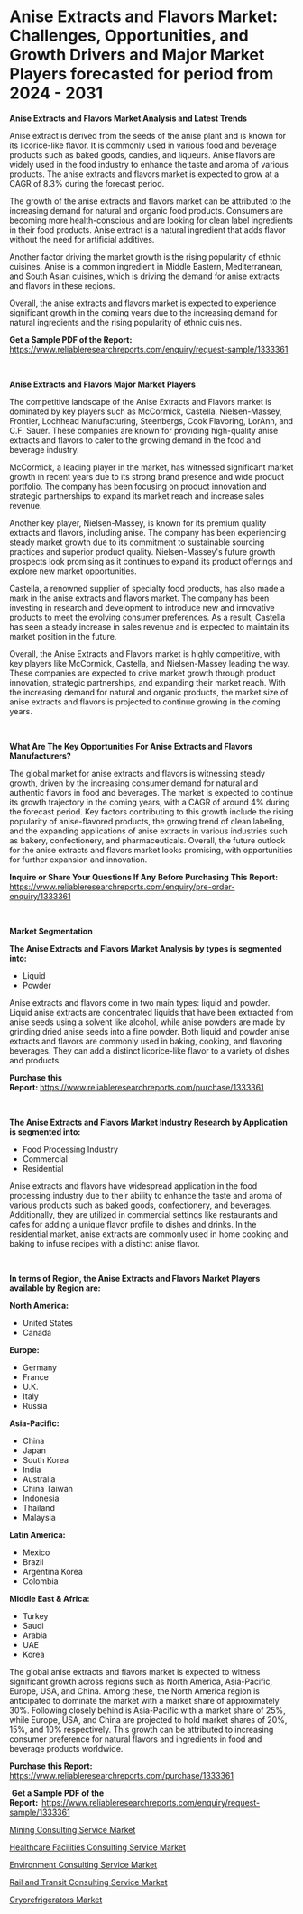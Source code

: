 <p><h1>Anise Extracts and Flavors Market: Challenges, Opportunities, and Growth Drivers and Major Market Players forecasted for period from 2024 - 2031</h1></p><p><strong>Anise Extracts and Flavors Market Analysis and Latest Trends</strong></p>
<p><p>Anise extract is derived from the seeds of the anise plant and is known for its licorice-like flavor. It is commonly used in various food and beverage products such as baked goods, candies, and liqueurs. Anise flavors are widely used in the food industry to enhance the taste and aroma of various products. The anise extracts and flavors market is expected to grow at a CAGR of 8.3% during the forecast period.</p><p>The growth of the anise extracts and flavors market can be attributed to the increasing demand for natural and organic food products. Consumers are becoming more health-conscious and are looking for clean label ingredients in their food products. Anise extract is a natural ingredient that adds flavor without the need for artificial additives.</p><p>Another factor driving the market growth is the rising popularity of ethnic cuisines. Anise is a common ingredient in Middle Eastern, Mediterranean, and South Asian cuisines, which is driving the demand for anise extracts and flavors in these regions.</p><p>Overall, the anise extracts and flavors market is expected to experience significant growth in the coming years due to the increasing demand for natural ingredients and the rising popularity of ethnic cuisines.</p></p>
<p><strong>Get a Sample PDF of the Report:&nbsp;</strong> <a href="https://www.reliableresearchreports.com/enquiry/request-sample/1333361">https://www.reliableresearchreports.com/enquiry/request-sample/1333361</a></p>
<p>&nbsp;</p>
<p><strong>Anise Extracts and Flavors Major Market Players</strong></p>
<p><p>The competitive landscape of the Anise Extracts and Flavors market is dominated by key players such as McCormick, Castella, Nielsen-Massey, Frontier, Lochhead Manufacturing, Steenbergs, Cook Flavoring, LorAnn, and C.F. Sauer. These companies are known for providing high-quality anise extracts and flavors to cater to the growing demand in the food and beverage industry.</p><p>McCormick, a leading player in the market, has witnessed significant market growth in recent years due to its strong brand presence and wide product portfolio. The company has been focusing on product innovation and strategic partnerships to expand its market reach and increase sales revenue. </p><p>Another key player, Nielsen-Massey, is known for its premium quality extracts and flavors, including anise. The company has been experiencing steady market growth due to its commitment to sustainable sourcing practices and superior product quality. Nielsen-Massey's future growth prospects look promising as it continues to expand its product offerings and explore new market opportunities.</p><p>Castella, a renowned supplier of specialty food products, has also made a mark in the anise extracts and flavors market. The company has been investing in research and development to introduce new and innovative products to meet the evolving consumer preferences. As a result, Castella has seen a steady increase in sales revenue and is expected to maintain its market position in the future.</p><p>Overall, the Anise Extracts and Flavors market is highly competitive, with key players like McCormick, Castella, and Nielsen-Massey leading the way. These companies are expected to drive market growth through product innovation, strategic partnerships, and expanding their market reach. With the increasing demand for natural and organic products, the market size of anise extracts and flavors is projected to continue growing in the coming years.</p></p>
<p>&nbsp;</p>
<p><strong>What Are The Key Opportunities For Anise Extracts and Flavors Manufacturers?</strong></p>
<p><p>The global market for anise extracts and flavors is witnessing steady growth, driven by the increasing consumer demand for natural and authentic flavors in food and beverages. The market is expected to continue its growth trajectory in the coming years, with a CAGR of around 4% during the forecast period. Key factors contributing to this growth include the rising popularity of anise-flavored products, the growing trend of clean labeling, and the expanding applications of anise extracts in various industries such as bakery, confectionery, and pharmaceuticals. Overall, the future outlook for the anise extracts and flavors market looks promising, with opportunities for further expansion and innovation.</p></p>
<p><strong>Inquire or Share Your Questions If Any Before Purchasing This Report:</strong> <a href="https://www.reliableresearchreports.com/enquiry/pre-order-enquiry/1333361">https://www.reliableresearchreports.com/enquiry/pre-order-enquiry/1333361</a></p>
<p>&nbsp;</p>
<p><strong>Market Segmentation</strong></p>
<p><strong>The Anise Extracts and Flavors Market Analysis by types is segmented into:</strong></p>
<p><ul><li>Liquid</li><li>Powder</li></ul></p>
<p><p>Anise extracts and flavors come in two main types: liquid and powder. Liquid anise extracts are concentrated liquids that have been extracted from anise seeds using a solvent like alcohol, while anise powders are made by grinding dried anise seeds into a fine powder. Both liquid and powder anise extracts and flavors are commonly used in baking, cooking, and flavoring beverages. They can add a distinct licorice-like flavor to a variety of dishes and products.</p></p>
<p><strong>Purchase this Report:&nbsp;</strong><a href="https://www.reliableresearchreports.com/purchase/1333361">https://www.reliableresearchreports.com/purchase/1333361</a></p>
<p>&nbsp;</p>
<p><strong>The Anise Extracts and Flavors Market Industry Research by Application is segmented into:</strong></p>
<p><ul><li>Food Processing Industry</li><li>Commercial</li><li>Residential</li></ul></p>
<p><p>Anise extracts and flavors have widespread application in the food processing industry due to their ability to enhance the taste and aroma of various products such as baked goods, confectionery, and beverages. Additionally, they are utilized in commercial settings like restaurants and cafes for adding a unique flavor profile to dishes and drinks. In the residential market, anise extracts are commonly used in home cooking and baking to infuse recipes with a distinct anise flavor.</p></p>
<p>&nbsp;</p>
<p><strong>In terms of Region, the Anise Extracts and Flavors Market Players available by Region are:</strong></p>
<p>
    <p> <strong> North America: </strong>
        <ul>
            <li>United States</li>
            <li>Canada</li>
        </ul>
        </p> 
    <p> <strong> Europe: </strong>
        <ul>
            <li>Germany</li>
            <li>France</li>
            <li>U.K.</li>
            <li>Italy</li>
            <li>Russia</li>
        </ul>
        </p> 
    <p> <strong> Asia-Pacific: </strong>
        <ul>
            <li>China</li>
            <li>Japan</li>
            <li>South Korea</li>
            <li>India</li>
            <li>Australia</li>
            <li>China Taiwan</li>
            <li>Indonesia</li>
            <li>Thailand</li>
            <li>Malaysia</li>
        </ul>
        </p> 
    <p> <strong> Latin America: </strong>
        <ul>
            <li>Mexico</li>
            <li>Brazil</li>
            <li>Argentina Korea</li>
            <li>Colombia</li>
        </ul>
        </p> 
    <p> <strong> Middle East & Africa: </strong>
        <ul>
            <li>Turkey</li>
            <li>Saudi</li>
            <li>Arabia</li>
            <li>UAE</li>
            <li>Korea</li>
        </ul>
    </p>
    </p>
<p><p>The global anise extracts and flavors market is expected to witness significant growth across regions such as North America, Asia-Pacific, Europe, USA, and China. Among these, the North America region is anticipated to dominate the market with a market share of approximately 30%. Following closely behind is Asia-Pacific with a market share of 25%, while Europe, USA, and China are projected to hold market shares of 20%, 15%, and 10% respectively. This growth can be attributed to increasing consumer preference for natural flavors and ingredients in food and beverage products worldwide.</p></p>
<p><strong>Purchase this Report: </strong><a href="https://www.reliableresearchreports.com/purchase/1333361">https://www.reliableresearchreports.com/purchase/1333361</a></p>
<p>&nbsp;<strong>Get a Sample PDF of the Report:&nbsp;&nbsp;</strong><a href="https://www.reliableresearchreports.com/enquiry/request-sample/1333361">https://www.reliableresearchreports.com/enquiry/request-sample/1333361</a></p>
<p><strong></strong></p>
<p><p><a href="https://github.com/jhcraigie/Market-Research-Report-List-2/blob/main/mining-consulting-service-market.md">Mining Consulting Service Market</a></p><p><a href="https://github.com/Whitneyboyettebo9kiw7yr13/Market-Research-Report-List-1/blob/main/healthcare-facilities-consulting-service-market.md">Healthcare Facilities Consulting Service Market</a></p><p><a href="https://github.com/laholand/Market-Research-Report-List-2/blob/main/environment-consulting-service-market.md">Environment Consulting Service Market</a></p><p><a href="https://github.com/sonuprakash1/Market-Research-Report-List-1/blob/main/rail-and-transit-consulting-service-market.md">Rail and Transit Consulting Service Market</a></p><p><a href="https://github.com/PeterParrish5/Market-Research-Report-List-3/blob/main/cryorefrigerators-market.md">Cryorefrigerators Market</a></p></p>